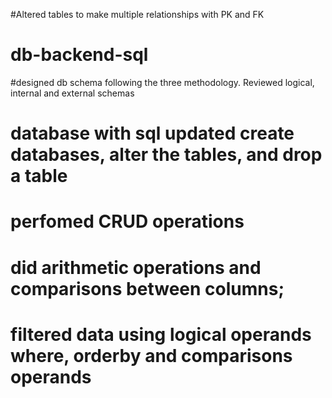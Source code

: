 #Altered tables to make multiple relationships with PK and FK
# db-backend-sql
#designed db schema following the three methodology. Reviewed logical, internal and external schemas
# database with sql updated create databases, alter the tables, and drop a table
# perfomed CRUD operations
# did arithmetic operations and comparisons between columns;
# filtered data using logical operands where, orderby and comparisons operands
